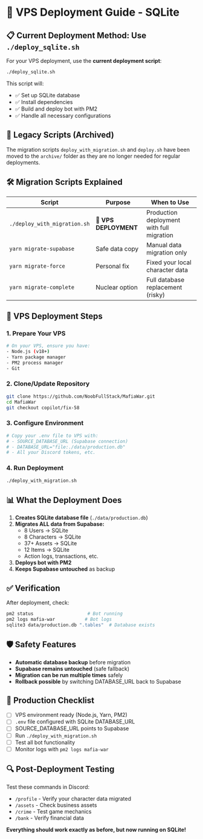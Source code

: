 # 🚀 VPS Deployment Guide - SQLite

## 📋 Current Deployment Method: Use `./deploy_sqlite.sh`

For your VPS deployment, use the **current deployment script**:

```bash
./deploy_sqlite.sh
```

This script will:

- ✅ Set up SQLite database
- ✅ Install dependencies
- ✅ Build and deploy bot with PM2
- ✅ Handle all necessary configurations

## 📁 Legacy Scripts (Archived)

The migration scripts `deploy_with_migration.sh` and `deploy.sh` have been moved to the `archive/` folder as they are no longer needed for regular deployments.

## 🛠️ Migration Scripts Explained

| Script                       | Purpose               | When to Use                               |
| ---------------------------- | --------------------- | ----------------------------------------- |
| `./deploy_with_migration.sh` | **🎯 VPS DEPLOYMENT** | Production deployment with full migration |
| `yarn migrate-supabase`      | Safe data copy        | Manual data migration only                |
| `yarn migrate-force`         | Personal fix          | Fixed your local character data           |
| `yarn migrate-complete`      | Nuclear option        | Full database replacement (risky)         |

## 🚀 VPS Deployment Steps

### 1. Prepare Your VPS

```bash
# On your VPS, ensure you have:
- Node.js (v18+)
- Yarn package manager
- PM2 process manager
- Git
```

### 2. Clone/Update Repository

```bash
git clone https://github.com/NoobFullStack/MafiaWar.git
cd MafiaWar
git checkout copilot/fix-58
```

### 3. Configure Environment

```bash
# Copy your .env file to VPS with:
# - SOURCE_DATABASE_URL (Supabase connection)
# - DATABASE_URL="file:./data/production.db"
# - All your Discord tokens, etc.
```

### 4. Run Deployment

```bash
./deploy_with_migration.sh
```

## 📊 What the Deployment Does

1. **Creates SQLite database file** (`./data/production.db`)
2. **Migrates ALL data from Supabase:**
   - 8 Users → SQLite
   - 8 Characters → SQLite
   - 37+ Assets → SQLite
   - 12 Items → SQLite
   - Action logs, transactions, etc.
3. **Deploys bot with PM2**
4. **Keeps Supabase untouched** as backup

## ✅ Verification

After deployment, check:

```bash
pm2 status                    # Bot running
pm2 logs mafia-war           # Bot logs
sqlite3 data/production.db ".tables"  # Database exists
```

## 🛡️ Safety Features

- **Automatic database backup** before migration
- **Supabase remains untouched** (safe fallback)
- **Migration can be run multiple times** safely
- **Rollback possible** by switching DATABASE_URL back to Supabase

## 🎯 Production Checklist

- [ ] VPS environment ready (Node.js, Yarn, PM2)
- [ ] `.env` file configured with SQLite DATABASE_URL
- [ ] SOURCE_DATABASE_URL points to Supabase
- [ ] Run `./deploy_with_migration.sh`
- [ ] Test all bot functionality
- [ ] Monitor logs with `pm2 logs mafia-war`

## 🔍 Post-Deployment Testing

Test these commands in Discord:

- `/profile` - Verify your character data migrated
- `/assets` - Check business assets
- `/crime` - Test game mechanics
- `/bank` - Verify financial data

**Everything should work exactly as before, but now running on SQLite!**
